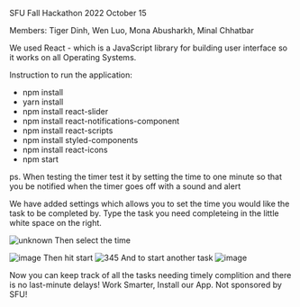 SFU Fall Hackathon 2022
October 15

Members: Tiger Dinh, Wen Luo, Mona Abusharkh, Minal Chhatbar

We used React - which is a JavaScript library for building user interface so it works on all Operating Systems.

Instruction to run the application:
* npm install
* yarn install
* npm install react-slider
* npm install react-notifications-component
* npm install react-scripts
* npm install styled-components
* npm install react-icons
* npm start

ps. When testing the timer test it by setting the time to one minute so that you be notified when the timer goes off with a sound and alert 

We have added settings which allows you to set the time you would like the task to be completed by. 
Type the task you need completeing in the little white space on the right. 

![unknown](https://user-images.githubusercontent.com/29269390/196014834-77aadd81-882a-459c-8a17-e1237458344e.png)
Then select the time

![image](https://user-images.githubusercontent.com/29269390/196014842-5ee118f8-5a8d-4900-aece-e42039225c8a.png)
Then hit start
![345](https://user-images.githubusercontent.com/29269390/196014857-69e7a6c1-0415-49e3-b9f0-f7266fa8358b.png)
And to start another task
![image](https://user-images.githubusercontent.com/29269390/196015042-14c44f80-f157-42c6-9798-10c5c3b69d3f.png)

Now you can keep track of all the tasks needing timely complition and there is no last-minute delays! Work Smarter, Install our App.
Not sponsored by SFU!
